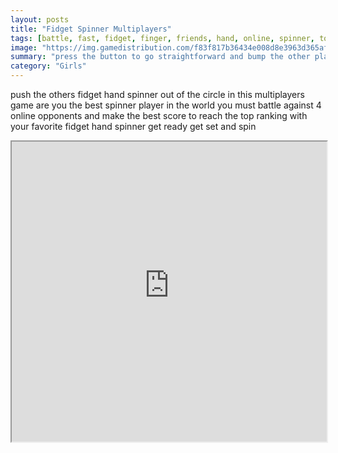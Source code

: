 ```yaml
---
layout: posts
title: "Fidget Spinner Multiplayers"
tags: [battle, fast, fidget, finger, friends, hand, online, spinner, toys, mulitplayer, free, online, games, oyna, game, free, games, play, play, games]
image: "https://img.gamedistribution.com/f83f817b36434e008d8e3963d365af90.jpg"
summary: "press the button to go straightforward and bump the other players outside of the ring the gameplay is really super simple and fun your toy spin automatically and when you push the button it will spin super fast and it goes straight in one direction to push other players the goal is to push out other players from the circle and to make the high score for every player that you push outside you score 2 points everytime you are pushed out of the circle you loose 1 point  free online games oyna game free games play play games"
category: "Girls"
---
```


push the others fidget hand spinner out of the circle in this multiplayers game are you the best spinner player in the world you must battle against 4 online opponents and make the best score to reach the top ranking with your favorite fidget hand spinner get ready get set and spin

<iframe width="100%" height="480px;" src="https://html5.gamedistribution.com/f83f817b36434e008d8e3963d365af90/"></iframe>